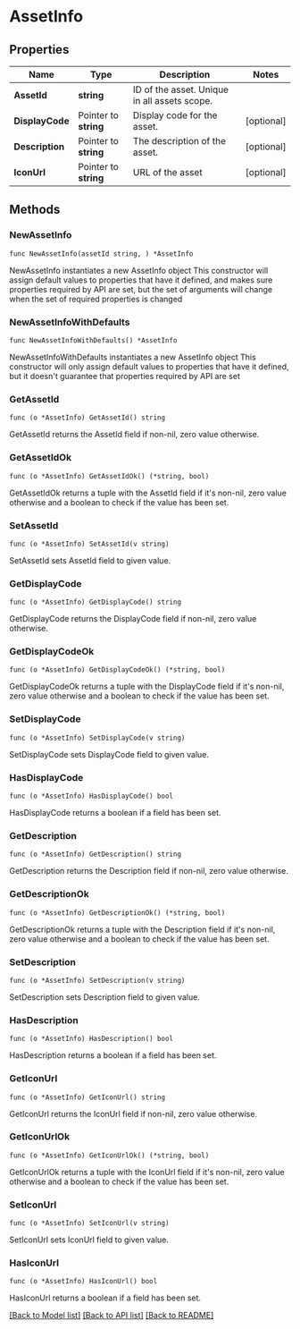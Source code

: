 # AssetInfo

## Properties

Name | Type | Description | Notes
------------ | ------------- | ------------- | -------------
**AssetId** | **string** | ID of the asset. Unique in all assets scope. | 
**DisplayCode** | Pointer to **string** | Display code for the asset. | [optional] 
**Description** | Pointer to **string** | The description of the asset. | [optional] 
**IconUrl** | Pointer to **string** | URL of the asset | [optional] 

## Methods

### NewAssetInfo

`func NewAssetInfo(assetId string, ) *AssetInfo`

NewAssetInfo instantiates a new AssetInfo object
This constructor will assign default values to properties that have it defined,
and makes sure properties required by API are set, but the set of arguments
will change when the set of required properties is changed

### NewAssetInfoWithDefaults

`func NewAssetInfoWithDefaults() *AssetInfo`

NewAssetInfoWithDefaults instantiates a new AssetInfo object
This constructor will only assign default values to properties that have it defined,
but it doesn't guarantee that properties required by API are set

### GetAssetId

`func (o *AssetInfo) GetAssetId() string`

GetAssetId returns the AssetId field if non-nil, zero value otherwise.

### GetAssetIdOk

`func (o *AssetInfo) GetAssetIdOk() (*string, bool)`

GetAssetIdOk returns a tuple with the AssetId field if it's non-nil, zero value otherwise
and a boolean to check if the value has been set.

### SetAssetId

`func (o *AssetInfo) SetAssetId(v string)`

SetAssetId sets AssetId field to given value.


### GetDisplayCode

`func (o *AssetInfo) GetDisplayCode() string`

GetDisplayCode returns the DisplayCode field if non-nil, zero value otherwise.

### GetDisplayCodeOk

`func (o *AssetInfo) GetDisplayCodeOk() (*string, bool)`

GetDisplayCodeOk returns a tuple with the DisplayCode field if it's non-nil, zero value otherwise
and a boolean to check if the value has been set.

### SetDisplayCode

`func (o *AssetInfo) SetDisplayCode(v string)`

SetDisplayCode sets DisplayCode field to given value.

### HasDisplayCode

`func (o *AssetInfo) HasDisplayCode() bool`

HasDisplayCode returns a boolean if a field has been set.

### GetDescription

`func (o *AssetInfo) GetDescription() string`

GetDescription returns the Description field if non-nil, zero value otherwise.

### GetDescriptionOk

`func (o *AssetInfo) GetDescriptionOk() (*string, bool)`

GetDescriptionOk returns a tuple with the Description field if it's non-nil, zero value otherwise
and a boolean to check if the value has been set.

### SetDescription

`func (o *AssetInfo) SetDescription(v string)`

SetDescription sets Description field to given value.

### HasDescription

`func (o *AssetInfo) HasDescription() bool`

HasDescription returns a boolean if a field has been set.

### GetIconUrl

`func (o *AssetInfo) GetIconUrl() string`

GetIconUrl returns the IconUrl field if non-nil, zero value otherwise.

### GetIconUrlOk

`func (o *AssetInfo) GetIconUrlOk() (*string, bool)`

GetIconUrlOk returns a tuple with the IconUrl field if it's non-nil, zero value otherwise
and a boolean to check if the value has been set.

### SetIconUrl

`func (o *AssetInfo) SetIconUrl(v string)`

SetIconUrl sets IconUrl field to given value.

### HasIconUrl

`func (o *AssetInfo) HasIconUrl() bool`

HasIconUrl returns a boolean if a field has been set.


[[Back to Model list]](../README.md#documentation-for-models) [[Back to API list]](../README.md#documentation-for-api-endpoints) [[Back to README]](../README.md)


